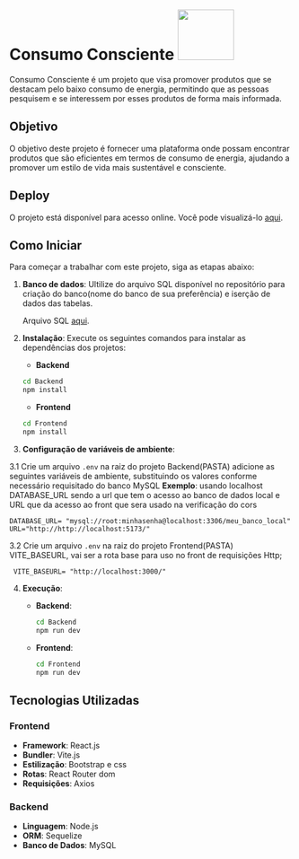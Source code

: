 # Consumo Consciente <img src="https://i.im.ge/2024/04/14/ZTlDp8.1edd2f03-867f-430e-a181-228d71f58135-removebg-preview-1.png" width=100px  height=90px>

Consumo Consciente é um projeto que visa promover produtos que se destacam pelo baixo consumo de energia, permitindo que as pessoas pesquisem e se interessem por esses produtos de forma mais informada.

## Objetivo

O objetivo deste projeto é fornecer uma plataforma onde  possam encontrar produtos que são eficientes em termos de consumo de energia, ajudando a promover um estilo de vida mais sustentável e consciente.
## Deploy

O projeto está disponível para acesso online. Você pode visualizá-lo [aqui](https://consumo-consciente-3.onrender.com/).


## Como Iniciar

Para começar a trabalhar com este projeto, siga as etapas abaixo:

1. **Banco de dados**: Ultilize do arquivo SQL disponível no repositório para criação do banco(nome do banco de sua preferência) e iserção de dados das tabelas.
    
   Arquivo SQL [aqui](https://github.com/iingridliveira/Consumo-consciente/blob/master/backup.sql).


2. **Instalação**: Execute os seguintes comandos para instalar as dependências dos projetos:
    - **Backend**
    ```bash
    cd Backend
    npm install 
    ```
    - **Frontend** 
    ```bash
    cd Frontend
    npm install 
    ```

3. **Configuração de variáveis de ambiente**:
   

 3.1 Crie um arquivo `.env` na raiz do projeto  Backend(PASTA) adicione as seguintes variáveis de ambiente, substituindo os valores conforme necessário requisitado do banco MySQL
   **Exemplo**: usando localhost  DATABASE_URL sendo a url que tem o acesso ao banco de dados local e URL que da acesso ao front que sera usado na verificação do cors


    DATABASE_URL= "mysql://root:minhasenha@localhost:3306/meu_banco_local"
    URL="http://http://localhost:5173/"

 3.2 Crie um arquivo `.env` na raiz do projeto  Frontend(PASTA) VITE_BASEURL, vai ser a rota base para uso no front de requisições Http;


     VITE_BASEURL= "http://localhost:3000/"

     

4.  **Execução**:
    - **Backend**: 
        ```bash
        cd Backend
        npm run dev
        ```

    - **Frontend**:
        ```bash
        cd Frontend
        npm run dev
        ```


## Tecnologias Utilizadas

### Frontend
- **Framework**: React.js
- **Bundler**: Vite.js
- **Estilização**: Bootstrap e css
- **Rotas**: React Router dom
- **Requisições**: Axios

### Backend
- **Linguagem**: Node.js
- **ORM**: Sequelize
- **Banco de Dados**: MySQL

<!-- ## Contribuição

Instruções sobre como os desenvolvedores podem contribuir para o projeto. Isso pode incluir informações sobre como reportar bugs, solicitar novas funcionalidades e enviar pull requests.

## Licença

Declare a licença sob a qual o projeto está disponível. Isso pode ser crucial para que outras pessoas saibam como podem usar e distribuir o código. Exemplos comuns de licenças incluem MIT, Apache 2.0, GPL, entre outras.

## Contato

Informações de contato do(s) mantenedor(es) do projeto, como e-mail ou links para redes sociais. -->
